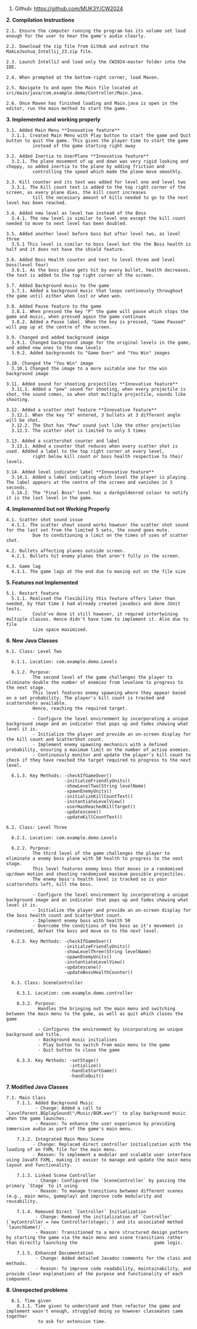 1. Github: https://github.com/MUK3Y/CW2024

**2. Compilation Instructions**

    2.1. Ensure the computer running the program has its volume set loud enough for the user to hear the game's audio clearly.

    2.2. Download the zip file from GitHub and extract the MakLeJoshua_Intellij_23.zip file.

    2.3. Launch IntelliJ and load only the CW2024-master folder into the IDE.

    2.4. When prompted at the bottom-right corner, load Maven.

    2.5. Navigate to and open the Main file located at src/main/java/com.example.demo/Controller/Main.java.

    2.6. Once Maven has finished loading and Main.java is open in the editor, run the main method to start the game.

**3. Implemented and working properly**
  
    3.1. Added Main Menu **Innovative feature**
      3.1.1. Created Main Menu with Play button to start the game and Quit button to quit the game. This gives the player time to start the game 
              instead of the game starting right away
            
    3.2. Added Inertia to UserPlane **Innovative feature**
      3.2.1. The plane movement of up and down was very rigid looking and choppy, so added inertia to the plane by adding friction and 
              controlling the speed which made the plane move smoothly.
            
    3.3. Kill counter and its text was added for level one and level two
      3.3.1. The Kill count text is added to the top right corner of the screen, as every plane dies, the kill count increases
              till the necessary amount of kills needed to go to the next level has been reached.

    3.4. Added new level as level two instead of the Boss
      3.4.1. The new level is similar to level one except the kill count needed to move to next level has been doubled.

    3.5. Added another level before boss but after level two, as level three
      3.5.1 This level is similar to boss level but the the Boss health is half and it does not have the shield feature.

    3.6. Added Boss Health counter and text to level three and level boss(level four)
      3.6.1. As the boss plane gets hit by every bullet, health decreases, the text is added to the top right corner of the screen.

    3.7. Added Background music to the game
      3.7.1. Added a background music that loops continously throughout the game until either when lost or when won.

    3.8. Added Pause feature to the game
      3.8.1. When pressed the key "P" the game will pause which stops the game and music, when pressed again the game continues 
      3.8.2. Added a Pause label. When the key is pressed, "Game Paused" will pop up at the centre of the screen.

    3.9. Changed and added background image
      3.9.1. Changed background image for the original levels in the game, and added new ones to the new levels
      3.9.2. Added backgrounds to "Game Over" and "You Win" images

    3.10. Changed the "You Win" image
      3.10.1 Changed the image to a more suitable one for the win background image
  
    3.11. Added sound for shooting projectiles **Innovative feature**
      3.11.1. Added a "pew" sound for shooting, when every projectile is shot, the sound comes, so when shot multiple projectile, sounds like shooting.

    3.12. Added a scatter shot feature **Innovative feature**
      3.12.1. When the key "X" entered, 3 bullets at 3 different angle will be shot.
      3.12.2. The Shot has "Pew" sound just like the other projectiles
      3.12.3. The scatter shot is limited to only 5 times 

    3.13. Added a scattershot counter and label 
      3.13.1. Added a counter that reduces when every scatter shot is used. Addded a label to the top right corner at every level, 
              right below kill count or boss health respective to their levels.

    3.14. Added level indicator label **Innovative feature**
      3.14.1. Added a label indicating which level the player is playing. The label appears at the centre of the screen and vanishes in 3 seconds.
      3.14.2. The "Final Boss" level has a darkgoldenrod colour to notify it is the last level in the game.

**4. Implemented but not Working Properly**

    4.1. Scatter shot sound issue
      4.1.1. The scatter shout sound works however the scatter shot sound for the last set from the limited 5 sets, the sound goes mute. 
              Due to conditioning a limit on the times of uses of scatter shot.

    4.2. Bullets affecting planes outside screen.
      4.2.1. Bullets hit enemy planes that aren't fully in the screen.

    4.3. Game lag
      4.3.1. The game lags at the end due to maxing out on the file size

  **5. Features not Implemented**

    5.1. Restart feature
      5.1.1. Realised the flexibility this feature offers later than needed, by that time I had already created javadocs and done JUnit tests. 
              Could've done it still however, it requred intertwining multiple classes. Hence didn't have time to implement it. Also due to file
              size space maximised.

  **6. New Java Classes**

    6.1. Class: Level Two
    
      6.1.1. Location: com.example.demo.Levels
      
      6.1.2. Purpose:
              The second level of the game challenges the player to eliminate double the number of enemies from levelone to progress to the next stage. 
              This level features enemy spawning where they appear based on a set probability. The player's kill count is tracked and scattershots available. 
              Hence, reaching the required target.

              - Configure the level environment by incorporating a unique background image and an indicator that pops up and fades showing what level it is.
              - Initialize the player and provide an on-screen display for the kill count and ScatterShot count.
              - Implement enemy spawning mechanics with a defined probability, ensuring a maximum limit on the number of active enemies.
              - Continuously monitor and update the player’s kill count to check if they have reached the target required to progress to the next level.

      6.1.3. Key Methods: -checkIfGameOver()
                          -initialzeFriendlyUnits()
                          -showLevelTwo(String levelName)
                          -spawnEnemyUnits()
                          -initializeKillCountText()
                          -instantiateLevelView()
                          -userHasReachedKillTarget()
                          -updatescene()
                          -updateKillCountText()

    6.2. Class: Level Three
    
      6.2.1. Location: com.example.demo.Levels
      
      6.2.2. Purpose:
              The third level of the game challenges the player to eliminate a enemy boss plane with 50 health to progress to the next stage. 
              This level features enemy boss that moves in a randomised up/down motion and shooting randomised maximum possible projectiles. 
              The enemy boss's health level is tracked so is your scattershots left, kill the boss.

              - Configure the level environment by incorporating a unique background image and an indicator that pops up and fades showing what level it is.
              - Initialize the player and provide an on-screen display for the boss health count and ScatterShot count.
              - Implement enemy boss with health 50
              - Overcome the conditions of the boss as it's movement is randomised, defeat the boss and move on to the next level.

      6.2.3. Key Methods: -checkIfGameOver()
                          -initialzeFriendlyUnits()
                          -showLevelThree(String levelName)
                          -spawnEnemyUnits()
                          -instantiateLevelView()
                          -updatescene()
                          -updateBossHealthCounter()
      
      6.3. Class: SceneController

        6.3.1. Location: com.example.demo.controller

        6.3.2. Purpose:
                Handles the bringing out the main menu and switching between the main menu to the game, as well as quit which closes the game

                - Configures the environment by incorporating an unique background and title.
                - Background music initialises
                - Play button to switch from main menu to the game
                - Quit button to close the game

        6.3.3. Key Methods: -setStage()
                            -intialize()
                            -handleStartGame()
                            -handleQuit()


  **7. Modified Java Classes**

    7.1. Main Class  
        7.1.1. Added Background Music  
               - Change: Added a call to `LevelParent.BGplaySound("/Music/BGM.wav")` to play background music when the game launches.  
               - Reason: To enhance the user experience by providing immersive audio as part of the game's main menu.  

        7.1.2. Integrated Main Menu Scene  
              - Change: Replaced direct controller initialization with the loading of an FXML file for the main menu. 
              - Reason: To implement a modular and scalable user interface using JavaFX FXML, making it easier to manage and update the main menu layout and functionality.  

        7.1.3. Linked Scene Controller  
               - Change: Configured the `SceneController` by passing the primary `Stage` to it using  
               - Reason: To manage transitions between different scenes (e.g., main menu, gameplay) and improve code modularity and reusability.  

        7.1.4. Removed Direct `Controller` Initialization  
               - Change: Removed the initialization of `Controller` (`myController = new Controller(stage);`) and its associated method `launchGame()`.  
               - Reason: Transitioned to a more structured design pattern by starting the game via the main menu and scene transitions rather than directly launching the                             game logic.  

        7.1.5. Enhanced Documentation  
               - Change: Added detailed Javadoc comments for the class and methods.  
               - Reason: To improve code readability, maintainability, and provide clear explanations of the purpose and functionality of each component.  



  **8. Unexpected problems**

      8.1. Time given
        8.1.1. Time given to understand and then refactor the game and implement wasn't enough, struggled doing so however classmates came together 
                to ask for extension time.
                            

